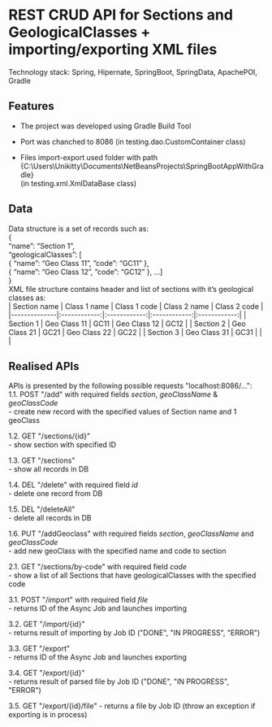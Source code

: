 # REST CRUD API for Sections and GeologicalClasses + importing/exporting XML files  
Technology stack: Spring, Hipernate, SpringBoot, SpringData, ApachePOI, Gradle

## Features  
  * The project was developed using Gradle Build Tool  

  * Port was chanched to 8086 (in testing.dao.CustomContainer class)  

  * Files import-export used folder with path {C:\\Users\\Unikitty\\Documents\\NetBeansProjects\\SpringBootAppWithGradle}   
  (in testing.xml.XmlDataBase class)  
  
## Data  

  Data structure is a set of records such as:  
	{  
  “name”: “Section 1”,  
  “geologicalClasses”: [  
    { “name”: “Geo Class 11”, ”code”: “GC11” },  
    { “name”: “Geo Class 12”, ”code”: “GC12” }, ...]  
	}  
	XML file structure contains header and list of sections with it’s geological classes as:  
| Section name | Class 1 name | Class 1 code | Class 2 name | Class 2 code | 
|--------------|:------------:|:------------:|:------------:|:------------:|
|   Section 1  | Geo Class 11 |     GC11     | Geo Class 12 |    GC12      |
|   Section 2  | Geo Class 21 |     GC21     | Geo Class 22 |    GC22      |
|   Section 3  | Geo Class 31 |     GC31     |              |              |

## Realised APIs
   APIs is presented by the following possible requests "localhost:8086/...":  
  1.1. POST "/add" with required fields _section_, _geoClassName_ & _geoClassCode_  
       - create new record with the specified values of Section name and 1 geoClass  

  1.2. GET "/sections/{id}"   
       - show section with specified ID   

  1.3. GET "/sections"   
       - show all records in DB   

  1.4. DEL "/delete" with required field _id_   
       - delete one record from DB  

  1.5. DEL "/deleteAll"  
       - delete all records in DB  

  1.6. PUT "/addGeoclass" with required fields _section_, _geoClassName_ and _geoClassCode_   
       - add new geoClass with the specified name and code to section   

  2.1. GET "/sections/by-code" with required field _code_   
       - show a list of all Sections that have geologicalClasses with the specified code   

  3.1. POST "/import" with required field _file_   
       - returns ID of the Async Job and launches importing   

  3.2. GET "/import/{id}"   
       - returns result of importing by Job ID ("DONE", "IN PROGRESS", "ERROR")  

  3.3. GET "/export"   
       - returns ID of the Async Job and launches exporting   

  3.4. GET "/export/{id}"  
     - returns result of parsed file by Job ID ("DONE", "IN PROGRESS", "ERROR")    

  3.5. GET "/export/{id}/file" 
     - returns a file by Job ID (throw an exception if exporting is in process)  
  
